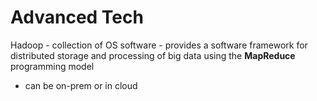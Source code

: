 # Advanced Tech

Hadoop - collection of OS software - provides a software framework for distributed storage and processing of big data using the **MapReduce** programming model

* can be on-prem or in cloud 

